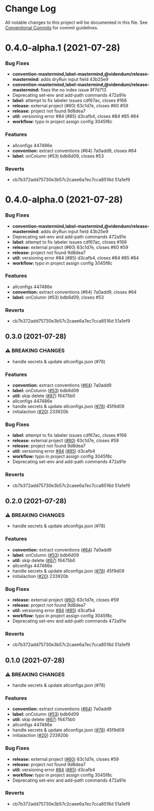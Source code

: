 # Change Log

All notable changes to this project will be documented in this file.
See [Conventional Commits](https://conventionalcommits.org) for commit guidelines.

# 0.4.0-alpha.1 (2021-07-28)


### Bug Fixes

* **convention-mastermind,label-mastermind,@videndum/release-mastermind:** adds dryRun input field 43b25e9
* **convention-mastermind,label-mastermind,@videndum/release-mastermind:** fixes the no index issue 8f7d713
* Deprecating set-env and add-path commands 472a91e
* **label:** attempt to fix labeler issues cdf67ac, closes #166
* **release:** external project (#60) 63c1d7e, closes #60 #59
* **release:** project not found 9d8dea7
* **util:** versioning error #84 (#85) d3cafb4, closes #84 #85 #84
* **workflow:** typo in project assign config 3045f8c


### Features

* allconfigs 447486e
* **convention:** extract conventions (#64) 7a0add9, closes #64
* **label:** onColumn (#53) bdb6d09, closes #53


### Reverts

* cb7b372add75730e3b57c2caee6a7ec7cca8516d 51a1ef9





# 0.4.0-alpha.0 (2021-07-28)


### Bug Fixes

* **convention-mastermind,label-mastermind,@videndum/release-mastermind:** adds dryRun input field 43b25e9
* Deprecating set-env and add-path commands 472a91e
* **label:** attempt to fix labeler issues cdf67ac, closes #166
* **release:** external project (#60) 63c1d7e, closes #60 #59
* **release:** project not found 9d8dea7
* **util:** versioning error #84 (#85) d3cafb4, closes #84 #85 #84
* **workflow:** typo in project assign config 3045f8c


### Features

* allconfigs 447486e
* **convention:** extract conventions (#64) 7a0add9, closes #64
* **label:** onColumn (#53) bdb6d09, closes #53


### Reverts

* cb7b372add75730e3b57c2caee6a7ec7cca8516d 51a1ef9





## 0.3.0 (2021-07-28)


### ⚠ BREAKING CHANGES

* handle secrets & update allconfigs.json (#78)

### Features

* **convention:** extract conventions ([#64](undefined/undefined/undefined/issues/64)) 7a0add9
* **label:** onColumn ([#53](undefined/undefined/undefined/issues/53)) bdb6d09
* **util:** skip delete ([#87](undefined/undefined/undefined/issues/87)) f6475b0
* allconfigs 447486e
* handle secrets & update allconfigs.json ([#78](undefined/undefined/undefined/issues/78)) 45f9d09
* initialaction ([#20](undefined/undefined/undefined/issues/20)) 233920b


### Bug Fixes

* **label:** attempt to fix labeler issues cdf67ac, closes #166
* **release:** external project ([#60](undefined/undefined/undefined/issues/60)) 63c1d7e, closes #59
* **release:** project not found 9d8dea7
* **util:** versioning error [#84](undefined/undefined/undefined/issues/84) ([#85](undefined/undefined/undefined/issues/85)) d3cafb4
* **workflow:** typo in project assign config 3045f8c
* Deprecating set-env and add-path commands 472a91e


### Reverts

* cb7b372add75730e3b57c2caee6a7ec7cca8516d 51a1ef9



## 0.2.0 (2021-07-28)


### ⚠ BREAKING CHANGES

* handle secrets & update allconfigs.json (#78)

### Features

* **convention:** extract conventions ([#64](undefined/undefined/undefined/issues/64)) 7a0add9
* **label:** onColumn ([#53](undefined/undefined/undefined/issues/53)) bdb6d09
* **util:** skip delete ([#87](undefined/undefined/undefined/issues/87)) f6475b0
* allconfigs 447486e
* handle secrets & update allconfigs.json ([#78](undefined/undefined/undefined/issues/78)) 45f9d09
* initialaction ([#20](undefined/undefined/undefined/issues/20)) 233920b


### Bug Fixes

* **release:** external project ([#60](undefined/undefined/undefined/issues/60)) 63c1d7e, closes #59
* **release:** project not found 9d8dea7
* **util:** versioning error [#84](undefined/undefined/undefined/issues/84) ([#85](undefined/undefined/undefined/issues/85)) d3cafb4
* **workflow:** typo in project assign config 3045f8c
* Deprecating set-env and add-path commands 472a91e


### Reverts

* cb7b372add75730e3b57c2caee6a7ec7cca8516d 51a1ef9



## 0.1.0 (2021-07-28)


### ⚠ BREAKING CHANGES

* handle secrets & update allconfigs.json (#78)

### Features

* **convention:** extract conventions ([#64](undefined/undefined/undefined/issues/64)) 7a0add9
* **label:** onColumn ([#53](undefined/undefined/undefined/issues/53)) bdb6d09
* **util:** skip delete ([#87](undefined/undefined/undefined/issues/87)) f6475b0
* allconfigs 447486e
* handle secrets & update allconfigs.json ([#78](undefined/undefined/undefined/issues/78)) 45f9d09
* initialaction ([#20](undefined/undefined/undefined/issues/20)) 233920b


### Bug Fixes

* **release:** external project ([#60](undefined/undefined/undefined/issues/60)) 63c1d7e, closes #59
* **release:** project not found 9d8dea7
* **util:** versioning error [#84](undefined/undefined/undefined/issues/84) ([#85](undefined/undefined/undefined/issues/85)) d3cafb4
* **workflow:** typo in project assign config 3045f8c
* Deprecating set-env and add-path commands 472a91e


### Reverts

* cb7b372add75730e3b57c2caee6a7ec7cca8516d 51a1ef9
